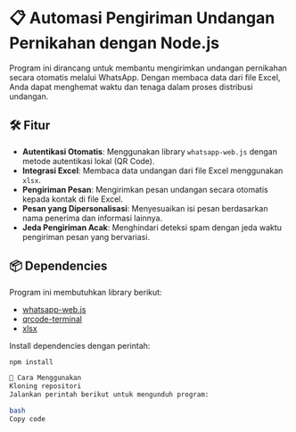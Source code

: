 # 📋 Automasi Pengiriman Undangan Pernikahan dengan Node.js  
Program ini dirancang untuk membantu mengirimkan undangan pernikahan secara otomatis melalui WhatsApp. Dengan membaca data dari file Excel, Anda dapat menghemat waktu dan tenaga dalam proses distribusi undangan.  

## 🛠️ **Fitur**  
- **Autentikasi Otomatis**: Menggunakan library `whatsapp-web.js` dengan metode autentikasi lokal (QR Code).  
- **Integrasi Excel**: Membaca data undangan dari file Excel menggunakan `xlsx`.  
- **Pengiriman Pesan**: Mengirimkan pesan undangan secara otomatis kepada kontak di file Excel.  
- **Pesan yang Dipersonalisasi**: Menyesuaikan isi pesan berdasarkan nama penerima dan informasi lainnya.  
- **Jeda Pengiriman Acak**: Menghindari deteksi spam dengan jeda waktu pengiriman pesan yang bervariasi.  

## 📦 **Dependencies**  
Program ini membutuhkan library berikut:  
- [whatsapp-web.js](https://github.com/pedroslopez/whatsapp-web.js)  
- [qrcode-terminal](https://github.com/gtanner/qrcode-terminal)  
- [xlsx](https://github.com/SheetJS/sheetjs)  

Install dependencies dengan perintah:  
```bash
npm install

🚀 Cara Menggunakan
Kloning repositori
Jalankan perintah berikut untuk mengunduh program:

bash
Copy code

